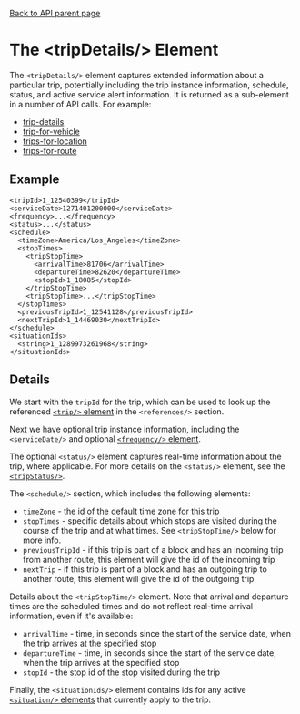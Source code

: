 [Back to API parent page](../index.html)

# The &lt;tripDetails/&gt; Element

The `<tripDetails/>` element captures extended information about a particular
trip, potentially including the trip instance information, schedule, status, and
active service alert information.  It is returned as a sub-element in a number of API calls.  For example:

* [trip-details](../methods/trip-details.html)
* [trip-for-vehicle](../methods/trip-for-vehicle.html)
* [trips-for-location](../methods/trips-for-location.html)
* [trips-for-route](../methods/trips-for-route.html)

## Example

~~~
<tripId>1_12540399</tripId>
<serviceDate>1271401200000</serviceDate>
<frequency>...</frequency>
<status>...</status>
<schedule>
  <timeZone>America/Los_Angeles</timeZone>
  <stopTimes>
    <tripStopTime>
      <arrivalTime>81706</arrivalTime>
      <departureTime>82620</departureTime>
      <stopId>1_18085</stopId>
    </tripStopTime>
    <tripStopTime>...</tripStopTime>
  </stopTimes>
  <previousTripId>1_12541128</previousTripId>
  <nextTripId>1_14469030</nextTripId>
</schedule>
<situationIds>
  <string>1_1289973261968</string>
</situationIds>
~~~

## Details

We start with the `tripId` for the trip, which can be used to look up the
referenced [`<trip/>` element](trip.html) in the `<references/>`
section.

Next we have optional trip instance information, including the `<serviceDate/>`
and optional [`<frequency/>` element](frequency.html).

The optional `<status/>` element captures real-time information about the trip,
where applicable.  For more details on the `<status/>` element, see the [`<tripStatus/>`](trip-status.html).

The `<schedule/>` section, which includes the following elements:

* `timeZone` - the id of the default time zone for this trip
* `stopTimes` - specific details about which stops are visited during the course of the trip and at what times.  See `<tripStopTime/>` below for more info.
* `previousTripId` - if this trip is part of a block and has an incoming trip from another route, this element will give the id of the incoming trip
* `nextTrip` - if this trip is part of a block and has an outgoing trip to another route, this element will give the id of the outgoing trip

Details about the `<tripStopTime/>` element.  Note that arrival and departure times are the scheduled times and do not reflect real-time arrival information, even if it's available:

* `arrivalTime` - time, in seconds since the start of the service date, when the trip arrives at the specified stop
* `departureTime` - time, in seconds since the start of the service date, when the trip arrives at the specified stop
* `stopId` - the stop id of the stop visited during the trip

Finally, the `<situationIds/>` element contains ids for any active [`<situation/>` elements](situation.html) that currently apply to the trip.

